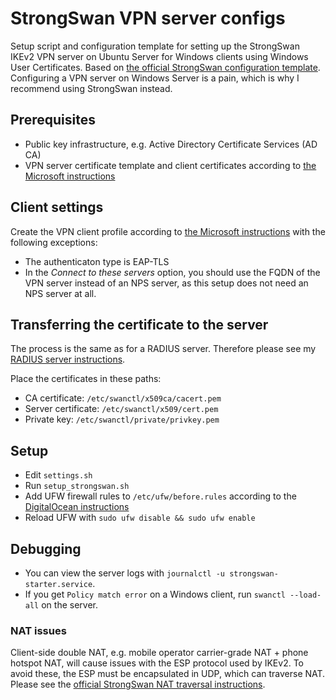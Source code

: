 # StrongSwan VPN server configs

Setup script and configuration template for setting up
the StrongSwan IKEv2 VPN server on Ubuntu Server for Windows clients
using Windows User Certificates.
Based on
[the official StrongSwan configuration template](https://docs.strongswan.org/docs/5.9/interop/windowsUserServerConf.html).
Configuring a VPN server on Windows Server is a pain,
which is why I recommend using StrongSwan instead.


## Prerequisites
- Public key infrastructure, e.g. Active Directory Certificate Services (AD CA)
- VPN server certificate template and client certificates according to
  [the Microsoft instructions](https://learn.microsoft.com/en-us/windows-server/remote/remote-access/tutorial-aovpn-deploy-create-certificates)


## Client settings
Create the VPN client profile according to
[the Microsoft instructions](https://learn.microsoft.com/en-us/windows-server/remote/remote-access/tutorial-aovpn-deploy-configure-client)
with the following exceptions:
- The authenticaton type is EAP-TLS
- In the *Connect to these servers* option,
  you should use the FQDN of the VPN server instead of an NPS server,
  as this setup does not need an NPS server at all.


## Transferring the certificate to the server
The process is the same as for a RADIUS server.
Therefore please see my
[RADIUS server instructions](https://github.com/AgenttiX/freeradius-letsencrypt#readme).

Place the certificates in these paths:
- CA certificate: `/etc/swanctl/x509ca/cacert.pem`
- Server certificate: `/etc/swanctl/x509/cert.pem`
- Private key: `/etc/swanctl/private/privkey.pem`


## Setup
- Edit `settings.sh`
- Run `setup_strongswan.sh`
- Add UFW firewall rules to `/etc/ufw/before.rules` according to the
  [DigitalOcean instructions](https://www.digitalocean.com/community/tutorials/how-to-set-up-an-ikev2-vpn-server-with-strongswan-on-ubuntu-20-04#step-6-configuring-the-firewall-kernel-ip-forwarding)
- Reload UFW with `sudo ufw disable && sudo ufw enable`

## Debugging
- You can view the server logs with
`journalctl -u strongswan-starter.service`.
- If you get `Policy match error` on a Windows client,
  run `swanctl --load-all` on the server.

### NAT issues
Client-side double NAT, e.g. mobile operator carrier-grade NAT + phone hotspot NAT,
will cause issues with the ESP protocol used by IKEv2.
To avoid these, the ESP must be encapsulated in UDP, which can traverse NAT.
Please see the
[official StrongSwan NAT traversal instructions](https://docs.strongswan.org/docs/5.9/features/natTraversal.html).
